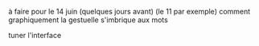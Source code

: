 à faire pour le 14 juin (quelques jours avant) (le 11 par exemple)
comment graphiquement la gestuelle s'imbrique aux mots 

tuner l'interface

